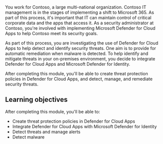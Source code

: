 You work for Contoso, a large multi-national organization. Contoso IT management is in the stages of implementing a shift to Microsoft 365. As part of this process, it's important that IT can maintain control of critical corporate data and the apps that access it. As a security administrator at Contoso, you're involved with implementing Microsoft Defender for Cloud Apps to help Contoso meet its security goals.

As part of this process, you are investigating the use of Defender for Cloud Apps to help detect and identify security threats. One aim is to provide for automatic remediation when malware is detected. To help identify and mitigate threats in your on-premises environment, you decide to integrate Defender for Cloud Apps and Microsoft Defender for Identity.

After completing this module, you'll be able to create threat protection policies in Defender for Cloud Apps, and detect, manage, and remediate security threats.

## Learning objectives

After completing this module, you'll be able to:

- Create threat protection policies in Defender for Cloud Apps
- Integrate Defender for Cloud Apps with Microsoft Defender for Identity
- Detect threats and manage alerts
- Detect malware

